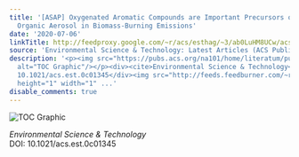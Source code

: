 ```yaml
---
title: '[ASAP] Oxygenated Aromatic Compounds are Important Precursors of Secondary
  Organic Aerosol in Biomass-Burning Emissions'
date: '2020-07-06'
linkTitle: http://feedproxy.google.com/~r/acs/esthag/~3/ab0LuHM8UCw/acs.est.0c01345
source: 'Environmental Science & Technology: Latest Articles (ACS Publications)'
description: '<p><img src="https://pubs.acs.org/na101/home/literatum/publisher/achs/journals/content/esthag/0/esthag.ahead-of-print/acs.est.0c01345/20200706/images/medium/es0c01345_0005.gif"
  alt="TOC Graphic"/></p><div><cite>Environmental Science & Technology</cite></div><div>DOI:
  10.1021/acs.est.0c01345</div><img src="http://feeds.feedburner.com/~r/acs/esthag/~4/ab0LuHM8UCw"
  height="1" width="1" ...'
disable_comments: true
---
```

<p><img src="https://pubs.acs.org/na101/home/literatum/publisher/achs/journals/content/esthag/0/esthag.ahead-of-print/acs.est.0c01345/20200706/images/medium/es0c01345_0005.gif" alt="TOC Graphic"/></p><div><cite>Environmental Science & Technology</cite></div><div>DOI: 10.1021/acs.est.0c01345</div><img src="http://feeds.feedburner.com/~r/acs/esthag/~4/ab0LuHM8UCw" height="1" width="1" ...
